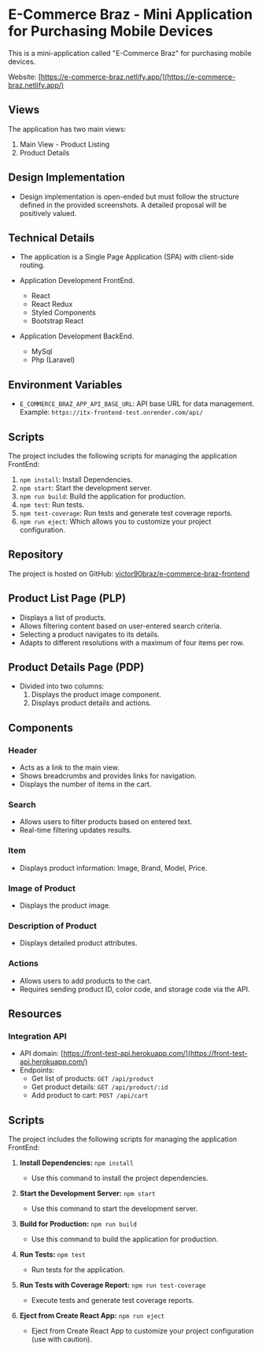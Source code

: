 # E-Commerce Braz - Mini Application for Purchasing Mobile Devices

This is a mini-application called "E-Commerce Braz" for purchasing mobile devices.

Website: [https://e-commerce-braz.netlify.app/](https://e-commerce-braz.netlify.app/)

## Views

The application has two main views:

1. Main View - Product Listing
2. Product Details

## Design Implementation

- Design implementation is open-ended but must follow the structure defined in the provided screenshots. A detailed proposal will be positively valued.

## Technical Details

- The application is a Single Page Application (SPA) with client-side routing.

- Application Development FrontEnd.

  - React
  - React Redux
  - Styled Components
  - Bootstrap React

- Application Development BackEnd.

  - MySql
  - Php (Laravel)

## Environment Variables

- `E_COMMERCE_BRAZ_APP_API_BASE_URL`: API base URL for data management.
  Example: `https://itx-frontend-test.onrender.com/api/`

## Scripts

The project includes the following scripts for managing the application FrontEnd:

1. `npm install`: Install Dependencies.
2. `npm start`: Start the development server.
3. `npm run build`: Build the application for production.
4. `npm test`: Run tests.
5. `npm test-coverage`: Run tests and generate test coverage reports.
6. `npm run eject`: Which allows you to customize your project configuration.

## Repository

The project is hosted on GitHub: [victor90braz/e-commerce-braz-frontend](https://github.com/victor90braz/e-commerce-braz-frontend)

## Product List Page (PLP)

- Displays a list of products.
- Allows filtering content based on user-entered search criteria.
- Selecting a product navigates to its details.
- Adapts to different resolutions with a maximum of four items per row.

## Product Details Page (PDP)

- Divided into two columns:
  1. Displays the product image component.
  2. Displays product details and actions.

## Components

### Header

- Acts as a link to the main view.
- Shows breadcrumbs and provides links for navigation.
- Displays the number of items in the cart.

### Search

- Allows users to filter products based on entered text.
- Real-time filtering updates results.

### Item

- Displays product information: Image, Brand, Model, Price.

### Image of Product

- Displays the product image.

### Description of Product

- Displays detailed product attributes.

### Actions

- Allows users to add products to the cart.
- Requires sending product ID, color code, and storage code via the API.

## Resources

### Integration API

- API domain: [https://front-test-api.herokuapp.com/](https://front-test-api.herokuapp.com/)
- Endpoints:
  - Get list of products: `GET /api/product`
  - Get product details: `GET /api/product/:id`
  - Add product to cart: `POST /api/cart`

## Scripts

The project includes the following scripts for managing the application FrontEnd:

1. **Install Dependencies:** `npm install`

   - Use this command to install the project dependencies.

2. **Start the Development Server:** `npm start`

   - Use this command to start the development server.

3. **Build for Production:** `npm run build`

   - Use this command to build the application for production.

4. **Run Tests:** `npm test`

   - Run tests for the application.

5. **Run Tests with Coverage Report:** `npm run test-coverage`

   - Execute tests and generate test coverage reports.

6. **Eject from Create React App:** `npm run eject`
   - Eject from Create React App to customize your project configuration (use with caution).
